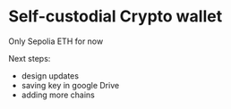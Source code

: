 # Self-custodial Crypto wallet

Only Sepolia ETH for now

Next steps:
- design updates
- saving key in google Drive
- adding more chains